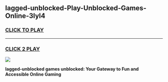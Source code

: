 
## lagged-unblocked-Play-Unblocked-Games-Online-3lyl4
<h3>
<a href="https://premium76.site?title=lagged-unblocked&ref=25A">CLICK TO PLAY</a></h3>
<hr>

<h3>
<a href="https://premium76.site?title=lagged-unblocked&ref=25A">CLICK 2 PLAY</a>
  
</h3>

<a href="https://premium76.site?title=lagged-unblocked&ref=25A"><img src="https://clearcache.store/games.png"></a>


**lagged-unblocked games unblocked: Your Gateway to Fun and Accessible Online Gaming**
